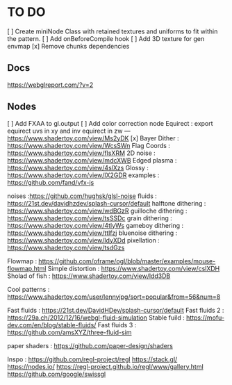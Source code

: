 # TO DO
[ ] Create miniNode Class with retained textures and uniforms to fit within the pattern.
[ ] Add onBeforeCompile hook
[ ] Add 3D texture for gen envmap
[x] Remove chunks dependencies 

## Docs
https://webglreport.com/?v=2

## Nodes
[ ] Add FXAA to gl.output
[ ] Add color correction node
Equirect : export equirect uvs in xy and inv equirect in zw — https://www.shadertoy.com/view/Ms2yDK
[x] Bayer Dither : https://www.shadertoy.com/view/WcsSWn 
Flag Coords : https://www.shadertoy.com/view/flsXRM
2D noise : https://www.shadertoy.com/view/mdcXWB
Edged plasma : https://www.shadertoy.com/view/4slXzs
Glossy : https://www.shadertoy.com/view/lX2GDR
examples : https://github.com/fand/vfx-js

noises  :https://github.com/hughsk/glsl-noise
fluids : https://21st.dev/davidhzdev/splash-cursor/default
halftone dithering : https://www.shadertoy.com/view/wdBGzR
guilloche dithering : https://www.shadertoy.com/view/tsSSDc
grain dithering : https://www.shadertoy.com/view/4tlyWs
gameboy dithering : https://www.shadertoy.com/view/ttlfzj
bluenoise dithering : https://www.shadertoy.com/view/ldyXDd
pixellation : https://www.shadertoy.com/view/tsdGzs

Flowmap : https://github.com/oframe/ogl/blob/master/examples/mouse-flowmap.html
Simple distortion : https://www.shadertoy.com/view/cslXDH
Sholad of fish : https://www.shadertoy.com/view/ldd3DB

Cool patterns : https://www.shadertoy.com/user/lennyjpg/sort=popular&from=56&num=8

Fast fluids : https://21st.dev/DavidHDev/splash-cursor/default
Fast fluids 2 : https://29a.ch/2012/12/16/webgl-fluid-simulation
Stable fuild : https://mofu-dev.com/en/blog/stable-fluids/
Fast fluids 3 : https://github.com/amsXYZ/three-fluid-sim

paper shaders : https://github.com/paper-design/shaders

Inspo : 
https://github.com/regl-project/regl
https://stack.gl/
https://nodes.io/
https://regl-project.github.io/regl/www/gallery.html
https://github.com/google/swissgl